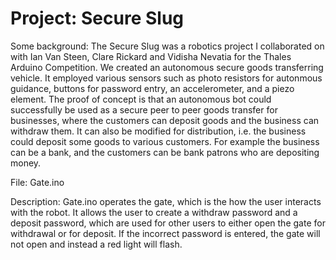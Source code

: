 # Project: Secure Slug

Some background:
The Secure Slug was a robotics project I collaborated on with Ian Van Steen, Clare Rickard and Vidisha Nevatia for the 
Thales Arduino Competition. We created an autonomous secure goods transferring vehicle. It employed various sensors such 
as photo resistors for autonmous guidance, buttons for password entry, an accelerometer, and a piezo element. The proof 
of concept is that an autonomous bot could successfully be used as a secure peer to peer goods transfer for businesses, 
where the customers can deposit goods and the business can withdraw them. It can also be modified for distribution, i.e. 
the business could deposit some goods to various customers. For example the business can be a bank, and the customers 
can be bank patrons who are depositing money. 

File: Gate.ino

Description: Gate.ino operates the gate, which is the how the user interacts with the robot. It allows the user to create 
a withdraw password and a deposit password, which are used for other users to either open the gate for withdrawal or
for deposit. If the incorrect password is entered, the gate will not open and instead a red light will flash. 
